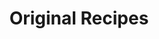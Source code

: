 ---
title: "Original Recipes"
service_content: "Even the all-powerful Pointing has no control about the blind texts it is an almost unorthographic."
icon_image: "/images/logo.webp"
type: "service"
---